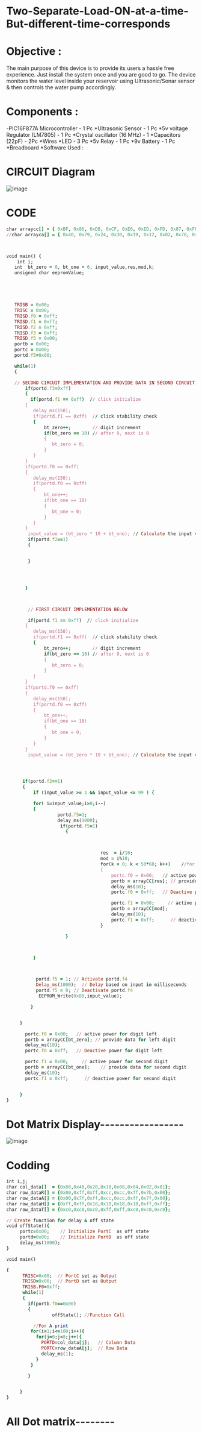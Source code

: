 # Two-Separate-Load-ON-at-a-time-But-different-time-corresponds

# Objective :
The main purpose of this device is to provide its users a hassle free experience. Just install the system once and you are good to go. The device monitors the water level inside your reservoir using Ultrasonic/Sonar sensor & then controls the water pump accordingly.

# Components :
-PIC16F877A Microcontroller - 1 Pc *Ultrasonic Sensor - 1 Pc *5v voltage Regulator (LM7805) - 1 Pc *Crystal oscillator (16 MHz) - 1 *Capacitors (22pF) - 2Pc *Wires *LED - 3 Pc *5v Relay - 1 Pc *9v Battery - 1 Pc *Breadboard *Software Used :

# CIRCUIT Diagram
![image](https://github.com/nayan-pust/Two-Separate-Load-ON-at-a-time-But-different-time-corresponds/assets/114688354/513a38f7-5999-444a-a106-321b4ea5eb63)

# CODE
```ruby
char arraycc[] = { 0xBF, 0x86, 0xDB, 0xCF, 0xE6, 0xED, 0xFD, 0x87, 0xFF, 0xEF };
//char arrayca[] = { 0x40, 0x79, 0x24, 0x30, 0x19, 0x12, 0x02, 0x78, 0x00, 0x10 };



void main() {
    int i;
   int  bt_zero = 0, bt_one = 0, input_value,res,mod,k;
   unsigned char eepromValue;





   TRISB = 0x00;
   TRISC = 0x00;
   TRISD.f0 = 0xff;
   TRISD.f1 = 0xff;
   TRISD.f2 = 0xff;
   TRISD.f3 = 0xff;
   TRISD.f5 = 0x00;
   portb = 0x00;
   portc = 0x00;
   portd.f5=0x00;

   while(1)
   {

   // SECOND CIRCUIT IMPLEMENTATION AND PROVIDE DATA IN SECOND CIRCUIT FROM TO THE FIRST CIRCUIT
       if(portd.f3=0xff)
       {
         if(portd.f1 == 0xff)  // click initialize
       {
          delay_ms(150);
          if(portd.f1 == 0xff)  // click stability check
          {
              bt_zero++;        // digit increment
              if(bt_zero == 10) // after 9, next is 0
              {
                 bt_zero = 0;
              }
          }
       }
       if(portd.f0 == 0xff)
       {
          delay_ms(150);
          if(portd.f0 == 0xff)
          {
              bt_one++;
              if(bt_one == 10)
              {
                 bt_one = 0;
              }
          }
       }
        input_value = (bt_zero * 10 + bt_one); // Calculate the input value
        if(portd.f2==1)
        {


        }




       }



        // FIRST CIRCUIT IMPLEMENTATION BELOW

        if(portd.f1 == 0xff)  // click initialize
       {
          delay_ms(150);
          if(portd.f1 == 0xff)  // click stability check
          {
              bt_zero++;        // digit increment
              if(bt_zero == 10) // after 9, next is 0
              {
                 bt_zero = 0;
              }
          }
       }
       if(portd.f0 == 0xff)
       {
          delay_ms(150);
          if(portd.f0 == 0xff)
          {
              bt_one++;
              if(bt_one == 10)
              {
                 bt_one = 0;
              }
          }
       }
        input_value = (bt_zero * 10 + bt_one); // Calculate the input value




      if(portd.f2==1)
      {
          if (input_value >= 1 && input_value <= 99 ) {

          for( i=input_value;i>0;i--)
          {
                   portd.f5=1;
                   delay_ms(1000);
                    if(portd.f5=1)
                      {



                                   res  = i/10;
                                   mod = i%10;
                                   for(k = 0; k < 50*60; k++)    //for delay provide
                                   {
                                       portc.f0 = 0x00;   // active power for digit left
                                       portb = arrayCC[res]; // provide data for two digit
                                       delay_ms(10);
                                       portc.f0 = 0xff;   // Deactive power for digit right

                                       portc.f1 = 0x00;     // active power for digit right
                                       portb = arrayCC[mod];
                                       delay_ms(10);
                                       portc.f1 = 0xff;      // deactive power for digit left
                                   }

                      }



          }



           portd.f5 = 1; // Activate portd.f4
           Delay_ms(1000);  // Delay based on input in milliseconds
           portd.f5 = 0; // Deactivate portd.f4
            EEPROM_Write(0x80,input_value);

         }


     }

       portc.f0 = 0x00;   // active power for digit left
       portb = arrayCC[bt_zero]; // provide data for left digit
       delay_ms(10);
       portc.f0 = 0xff;   // Deactive power for digit left

       portc.f1 = 0x00;     // active power for second digit
       portb = arrayCC[bt_one];    // provide data for second digit
       delay_ms(10);
       portc.f1 = 0xff;      // deactive power for second digit


     }
}
```
# Dot Matrix Display-----------------
![image](https://github.com/nayan-pust/Two-Separate-Load-ON-at-a-time-But-different-time-corresponds/assets/114688354/8d85c89c-abd7-4b1b-8d51-db1b782af4b6)
# Codding 
```ruby
int i,j;
char col_data[]  = {0x80,0x40,0x20,0x10,0x08,0x04,0x02,0x01};
char row_dataR[] = {0x00,0xff,0xff,0xcc,0xcc,0xff,0x7b,0x00};
char row_dataA[] = {0x00,0x7f,0xff,0xcc,0xcc,0xff,0x7f,0x00};
char row_dataH[] = {0xff,0xff,0x18,0x18,0x18,0x18,0xff,0xff};
char row_dataT[] = {0xc0,0xc0,0xc0,0xff,0xff,0xc0,0xc0,0xc0};

// Create function for delay & off state
void offState(){
     portc=0x00;    // Initialize PortC  as off state
     portd=0x00;    // Initialize PortD  as off state
     delay_ms(1000);
}

void main()

{
      TRISC=0x00;  // PortC set as Output
      TRISD=0x00;  // PortD set as Output
      TRISB.F0=0xff;
      while(1)
      {
        if(portb.f0==0x00)
        {
                 offState(); //Function Call

          //For A print
         for(i=1;i<=100;i++){
           for(j=0;j<8;j++){
             PORTD=col_data[j];   // Column Data
             PORTC=row_dataA[j];  // Row Data
             delay_ms(1);
           }
         }

        }


     }
}

```

# All Dot matrix--------


